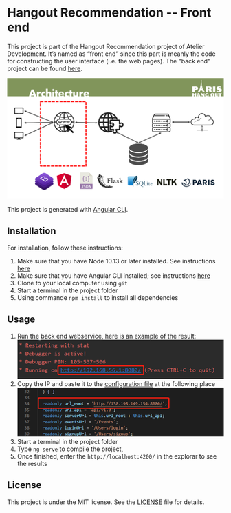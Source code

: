 # Hangout Recommendation -- Front end

This project is part of the Hangout Recommendation project of Atelier Development. It’s named as “front end” since this part is meanly the code for constructing the user interface (i.e. the web pages). The "back end" project can be found  [here](https://github.com/CHUht/Hangout_Recommendations_Back_End).

![Architecture_frontend](https://github.com/CHUht/Hangout_Recommendations_Front_End/blob/master/others/architecture_front_end.jpg)

This project is generated with [Angular CLI](https://github.com/angular/angular-cli/blob/master/README.md).

## Installation
For installation, follow these instructions:

1. Make sure that you have Node 10.13 or later installed. See instructions [here](https://nodejs.org/en/download/)
1. Make sure that you have Angular CLI installed; see instructions [here](https://angular.io/guide/setup-local)
1. Clone to your local computer using `git`
1. Start a terminal in the project folder
1. Using commande `npm install` to install all dependencies


## Usage

1. Run the back end [webservice](https://github.com/CHUht/Hangout_Recommendations_Back_End), here is an example of the result:
![backend_output](https://github.com/CHUht/Hangout_Recommendations_Front_End/blob/master/others/backend_output.jpg)
1. Copy the IP and paste it to the [configuration file](https://github.com/CHUht/Hangout_Recommendations_Front_End/blob/master/src/app/communicator/communicator.service.ts) at the following place
![change_IP](https://github.com/CHUht/Hangout_Recommendations_Front_End/blob/master/others/change_IP.jpg)
1. Start a terminal in the project folder
1. Type `ng serve` to compile the project, 
1. Once finished, enter the `http://localhost:4200/` in the explorar to see the results


## License 
This project  is under the MIT license. See the [LICENSE](https://github.com/CHUht/Hangout_Recommendations_Front_End/blob/master/LICENSE) file for details.
